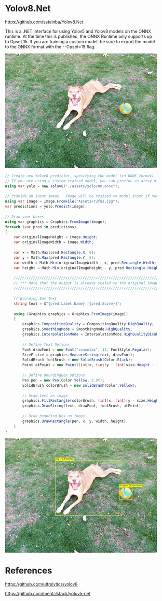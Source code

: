 # Yolov8.Net

https://github.com/sstainba/Yolov8.Net

This is a .NET interface for using Yolov5 and Yolov8 models on the ONNX runtime.
At the time this is published, the ONNX Runtime only supports up to Opset 15.
If you are training a custom model, be sure to export the model to the ONNX format with
the --Opset=15 flag.

![](input.jpg)

```csharp
// Create new Yolov8 predictor, specifying the model (in ONNX format)
// If you are using a custom trained model, you can provide an array of labels. Otherwise, the standard Coco labels are used.
using var yolo = new Yolov8("./assets/yolov8m.onnx");

// Provide an input image.  Image will be resized to model input if needed.
using var image = Image.FromFile("Assets/rufus.jpg");
var predictions = yolo.Predict(image);

// Draw your boxes
using var graphics = Graphics.FromImage(image);
foreach (var pred in predictions)
{
    var originalImageHeight = image.Height;
    var originalImageWidth = image.Width;

    var x = Math.Max(pred.Rectangle.X, 0);
    var y = Math.Max(pred.Rectangle.Y, 0);
    var width = Math.Min(originalImageWidth - x, pred.Rectangle.Width);
    var height = Math.Min(originalImageHeight - y, pred.Rectangle.Height);

    ////////////////////////////////////////////////////////////////////////////////////////////
    // *** Note that the output is already scaled to the original image height and width. ***
    ////////////////////////////////////////////////////////////////////////////////////////////

    // Bounding Box Text
    string text = $"{pred.Label.Name} [{pred.Score}]";

    using (Graphics graphics = Graphics.FromImage(image))
    {
        graphics.CompositingQuality = CompositingQuality.HighQuality;
        graphics.SmoothingMode = SmoothingMode.HighQuality;
        graphics.InterpolationMode = InterpolationMode.HighQualityBicubic;

        // Define Text Options
        Font drawFont = new Font("consolas", 11, FontStyle.Regular);
        SizeF size = graphics.MeasureString(text, drawFont);
        SolidBrush fontBrush = new SolidBrush(Color.Black);
        Point atPoint = new Point((int)x, (int)y - (int)size.Height - 1);

        // Define BoundingBox options
        Pen pen = new Pen(Color.Yellow, 2.0f);
        SolidBrush colorBrush = new SolidBrush(Color.Yellow);

        // Draw text on image 
        graphics.FillRectangle(colorBrush, (int)x, (int)(y - size.Height - 1), (int)size.Width, (int)size.Height);
        graphics.DrawString(text, drawFont, fontBrush, atPoint);

        // Draw bounding box on image
        graphics.DrawRectangle(pen, x, y, width, height);
    }
}
```

![](result.jpg)
# References

https://github.com/ultralytics/yolov8

https://github.com/mentalstack/yolov5-net

